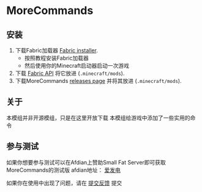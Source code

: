 # MoreCommands

## 安装
1. 下载Fabric加载器 [Fabric installer](https://fabricmc.net/use).
   - 按照教程安装Fabric加载器
   - 然后使用你的Minecraft启动器启动一次游戏
1. 下载 [Fabric API](https://minecraft.curseforge.com/projects/fabric)
   将它放进 (`.minecraft/mods`).
1. 下载MoreCommands [releases page](https://github.com/SmailPang_CN/MoreCommands/releases)
   并将其放进 (`.minecraft/mods`).

## 关于
本模组并非开源模组，只是在这里开放下载
本模组给游戏中添加了一些实用的命令

## 参与测试
如果你想要参与测试可以在Afdian上赞助Small Fat Server即可获取MoreCommands的测试版
afdian地址： [爱发电](https://afdian.net/a/small-fat-server)

如果你在使用中出现了问题，请在 [提交反馈](https://github.com/SmailPangCN/MoreCommands/issues) 提交
